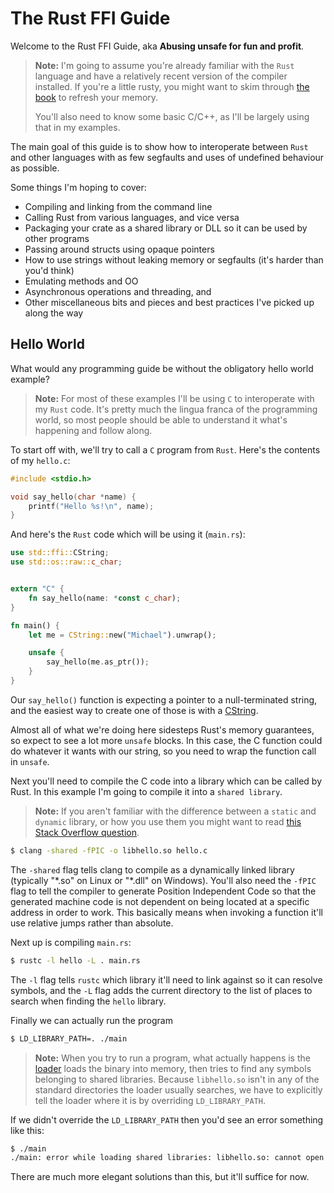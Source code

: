# The Rust FFI Guide


Welcome to the Rust FFI Guide, aka **Abusing unsafe for fun and profit**.

> **Note:** I'm going to assume you're already familiar with the `Rust` language
> and have a relatively recent version of the compiler installed. If you're a 
> little rusty, you might want to skim through [the book][book] to refresh your 
> memory.
>
> You'll also need to know some basic C/C++, as I'll be largely using that in 
> my examples.


The main goal of this guide is to show how to interoperate between `Rust` and
other languages with as few segfaults and uses of undefined behaviour as 
possible.

Some things I'm hoping to cover:

* Compiling and linking from the command line
* Calling Rust from various languages, and vice versa
* Packaging your crate as a shared library or DLL so it can be used by other 
  programs
* Passing around structs using opaque pointers
* How to use strings without leaking memory or segfaults (it's harder than 
  you'd think)
* Emulating methods and OO
* Asynchronous operations and threading, and
* Other miscellaneous bits and pieces and best practices I've picked up along
  the way


## Hello World

What would any programming guide be without the obligatory hello world example?

> **Note:** For most of these examples I'll be using `C` to interoperate with 
> my `Rust` code. It's pretty much the lingua franca of the programming world, 
> so most people should be able to understand it what's happening and follow 
> along. 
 
To start off with, we'll try to call a `C` program from `Rust`. Here's the 
contents of my `hello.c`:

```c
#include <stdio.h>

void say_hello(char *name) {
    printf("Hello %s!\n", name);
}
```

And here's the `Rust` code which will be using it (`main.rs`):

```rust
use std::ffi::CString;
use std::os::raw::c_char;


extern "C" {
    fn say_hello(name: *const c_char);
}

fn main() {
    let me = CString::new("Michael").unwrap();

    unsafe {
        say_hello(me.as_ptr());
    }
}
```
Our `say_hello()` function is expecting a pointer to a null-terminated string,
and the easiest way to create one of those is with a [CString][cstring].

Almost all of what we're doing here sidesteps Rust's memory guarantees, so 
expect to see a lot more `unsafe` blocks. In this case, the C function could do
whatever it wants with our string, so you need to wrap the function call in 
`unsafe`.

Next you'll need to compile the C code into a library which can be called by
Rust. In this example I'm going to compile it into a `shared library`.

> **Note:** If you aren't familiar with the difference between a `static` and 
> `dynamic` library, or how you use them you might want to read 
> [this Stack Overflow question][static-vs-dynamic].

```bash
$ clang -shared -fPIC -o libhello.so hello.c
```

The `-shared` flag tells clang to compile as a dynamically linked library 
(typically "\*.so" on Linux or "\*.dll" on Windows). You'll also need the `-fPIC`
flag to tell the compiler to generate Position Independent Code so that the 
generated machine code is not dependent on being located at a specific address 
in order to work. This basically means when invoking a function it'll use 
relative jumps rather than absolute.

Next up is compiling `main.rs`:

```bash
$ rustc -l hello -L . main.rs
```

The `-l` flag tells `rustc` which library it'll need to link against so it can
resolve symbols, and the `-L` flag adds the current directory to the list of 
places to search when finding the `hello` library.

Finally we can actually run the program

```bash
$ LD_LIBRARY_PATH=. ./main
```

> **Note:** When you try to run a program, what actually happens is the 
> [loader][loader] loads the binary into memory, then tries to find any symbols
> belonging to shared libraries. Because `libhello.so` isn't in any of the 
> standard directories the loader usually searches, we have to explicitly tell
> the loader where it is by overriding `LD_LIBRARY_PATH`.

If we didn't override the `LD_LIBRARY_PATH` then you'd see an error something
like this:

```bash 
$ ./main
./main: error while loading shared libraries: libhello.so: cannot open shared object file: No such file or directory
```

There are much more elegant solutions than this, but it'll suffice for now.


[book]: https://doc.rust-lang.org/stable/book/
[loader]: https://en.wikipedia.org/wiki/Loader_(computing)
[static-vs-dynamic]: http://stackoverflow.com/questions/2649334/difference-between-static-and-shared-libraries
[cstring]: https://doc.rust-lang.org/nightly/std/ffi/struct.CString.html
